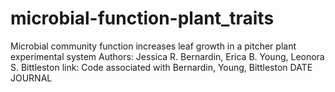 # microbial-function-plant_traits

Microbial community function increases leaf growth in a pitcher plant experimental system
Authors: Jessica R. Bernardin, Erica B. Young, Leonora S. Bittleston
link:
Code associated with Bernardin, Young, Bittleston DATE JOURNAL
